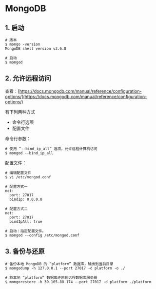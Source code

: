 # MongoDB

## 1. 启动

```shell
# 版本
$ mongo -version
MongoDB shell version v3.6.8

# 启动
$ mongod
```

## 2. 允许远程访问

查看：[https://docs.mongodb.com/manual/reference/configuration-options/](https://docs.mongodb.com/manual/reference/configuration-options/)

有下列两种方式

* 命令行选项
* 配置文件

命令行参数：

```shell
# 使用 “--bind_ip_all” 选项，允许远程计算机访问
$ mongod --bind_ip_all
```

配置文件：

```shell
# 编辑配置文件
$ vi /etc/mongod.conf

# 配置方式一
net:
  port: 27017
  bindIp: 0.0.0.0

# 配置方式二
net:
  port: 27017
  bindIpAll: true

# 启动：指定配置文件。
$ mongod --config /etc/mongod.conf
```

## 3. 备份与还原

```shell
# 备份本地 MongoDB 的 “platform” 数据库，输出到当前目录
$ mongodump -h 127.0.0.1 --port 27017 -d platform -o ./

# 将本地 “platform” 数据库还原到远程数据库服务器
$ mongorestore -h 39.105.88.174 --port 27017 -d platform ./platform
```